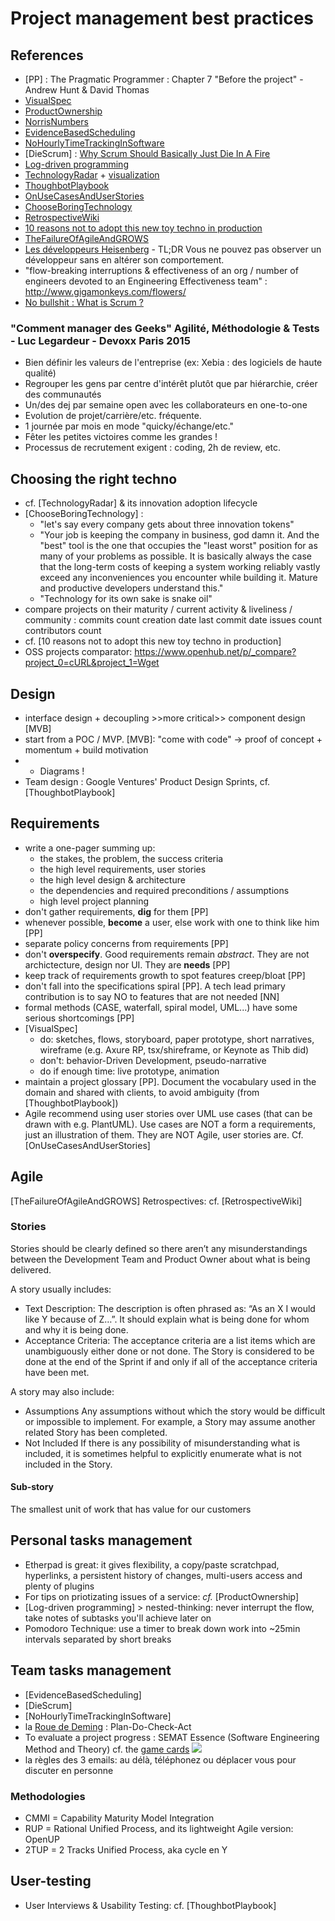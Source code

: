 Project management best practices
=================================

## References
- [PP] : The Pragmatic Programmer : Chapter 7 "Before the project" - Andrew Hunt & David Thomas
- [VisualSpec](http://www.targetprocess.com/articles/visual-specifications.html)
- [ProductOwnership](https://blog.codecentric.de/en/2014/07/devops-product-ownership/)
- [NorrisNumbers](http://www.teamten.com/lawrence/writings/norris-numbers.html)
- [EvidenceBasedScheduling](http://www.joelonsoftware.com/items/2007/10/26.html)
- [NoHourlyTimeTrackingInSoftware](http://bocoup.com/weblog/developer-weeks/)
- [DieScrum] : [Why Scrum Should Basically Just Die In A Fire](http://gilesbowkett.blogspot.com.au/2014/09/why-scrum-should-basically-just-die-in.html)
- [Log-driven programming](http://antirez.com/news/51)
- [TechnologyRadar](http://nealford.com/memeagora/2013/05/28/build_your_own_technology_radar.html) + [visualization](https://github.com/bdargan/techradar)
- [ThoughbotPlaybook](http://playbook.thoughtbot.com)
- [OnUseCasesAndUserStories](http://www.batimes.com/articles/user-stories-and-use-cases-dont-use-both.html)
- [ChooseBoringTechnology](http://mcfunley.com/choose-boring-technology)
- [RetrospectiveWiki](http://retrospectivewiki.org/index.php?title=Main_Page)
- [10 reasons not to adopt this new toy techno in production](https://translate.google.fr/translate?sl=auto&tl=en&js=y&prev=_t&hl=fr&ie=UTF-8&u=http%3A%2F%2Feax.me%2Favoid-new-toys%2F&edit-text=)
- [TheFailureOfAgileAndGROWS](http://blog.toolshed.com/2015/05/the-failure-of-agile.html)
- [Les développeurs Heisenberg](http://blog.ticabri.com/blog/2015/04/21/les-developpeurs-heisenberg/) - TL;DR Vous ne pouvez pas observer un développeur sans en altérer son comportement.
- "flow-breaking interruptions & effectiveness of an org / number of engineers devoted to an Engineering Effectiveness team" : http://www.gigamonkeys.com/flowers/
- [No bullshit : What is Scrum ?](https://www.youtube.com/watch?v=jNhRX-RBs_4)

### "Comment manager des Geeks" Agilité, Méthodologie & Tests - Luc Legardeur - Devoxx Paris 2015
- Bien définir les valeurs de l'entreprise (ex: Xebia : des logiciels de haute qualité)
- Regrouper les gens par centre d'intérêt plutôt que par hiérarchie, créer des communautés
- Un/des dej par semaine open avec les collaborateurs en one-to-one
- Evolution de projet/carrière/etc. fréquente.
- 1 journée par mois en mode "quicky/échange/etc."
- Fêter les petites victoires comme les grandes !
- Processus de recrutement exigent : coding, 2h de review, etc.

## Choosing the right techno
- cf. [TechnologyRadar] & its innovation adoption lifecycle
- [ChooseBoringTechnology] :
    - "let's say every company gets about three innovation tokens"
    - "Your job is keeping the company in business, god damn it. And the "best" tool is the one that occupies the "least worst" position for as many of your problems as possible. It is basically always the case that the long-term costs of keeping a system working reliably vastly exceed any inconveniences you encounter while building it. Mature and productive developers understand this."
    - "Technology for its own sake is snake oil"
- compare projects on their maturity / current activity & liveliness / community :
    commits count
    creation date
    last commit date
    issues count
    contributors count
- cf. [10 reasons not to adopt this new toy techno in production]
- OSS projects comparator: https://www.openhub.net/p/_compare?project_0=cURL&project_1=Wget

## Design
- interface design + decoupling >>more critical>> component design [MVB]
- start from a POC / MVP. [MVB]: "come with code" -> proof of concept + momentum + build motivation
- + Diagrams !
- Team design : Google Ventures' Product Design Sprints, cf. [ThoughbotPlaybook]

## Requirements
- write a one-pager summing up:
    - the stakes, the problem, the success criteria
    - the high level requirements, user stories
    - the high level design & architecture
    - the dependencies and required preconditions / assumptions
    - high level project planning
- don't gather requirements, **dig** for them [PP]
- whenever possible, **become** a user, else work with one to think like him [PP]
- separate policy concerns from requirements [PP]
- don't **overspecify**. Good requirements remain _abstract_. They are not archictecture, design nor UI. They are **needs** [PP]
- keep track of requirements growth to spot features creep/bloat [PP]
- don't fall into the specifications spiral [PP]. A tech lead primary contribution is to say NO to features that are not needed [NN]
- formal methods (CASE, waterfall, spiral model, UML...) have some serious shortcomings [PP]
- [VisualSpec]
    * do: sketches, flows, storyboard, paper prototype, short narratives, wireframe (e.g. Axure RP, tsx/shireframe, or Keynote as Thib did)
    * don't: behavior-Driven Development, pseudo-narrative
    * do if enough time: live prototype, animation
- maintain a project glossary [PP]. Document the vocabulary used in the domain and shared with clients, to avoid ambiguity (from [ThoughbotPlaybook])
- Agile recommend using user stories over UML use cases (that can be drawn with e.g. PlantUML). Use cases are NOT a form a requirements, just an illustration of them. They are NOT Agile, user stories are. Cf. [OnUseCasesAndUserStories]

## Agile
[TheFailureOfAgileAndGROWS]
Retrospectives: cf. [RetrospectiveWiki]

### Stories
Stories should be clearly defined so there aren’t any misunderstandings between the Development Team and Product Owner about what is being delivered.

A story usually includes:
- Text Description:
The description is often phrased as: “As an X I would like Y because of Z…”. It should explain what is being done for whom and why it is being done.
- Acceptance Criteria:
The acceptance criteria are a list items which are unambiguously either done or not done. The Story is considered to be done at the end of the Sprint if and only if all of the acceptance criteria have been met.

A story may also include:
- Assumptions
Any assumptions without which the story would be difficult or impossible to implement. For example, a Story may assume another related Story has been completed.
- Not Included
If there is any possibility of misunderstanding what is included, it is sometimes helpful to explicitly enumerate what is not included in the Story.

#### Sub-story
The smallest unit of work that has value for our customers

## Personal tasks management
- Etherpad is great: it gives flexibility, a copy/paste scratchpad, hyperlinks, a persistent history of changes, multi-users access and plenty of plugins
- For tips on priotizating issues of a service: _cf._ [ProductOwnership]
- [Log-driven programming] > nested-thinking: never interrupt the flow, take notes of subtasks you'll achieve later on
- Pomodoro Technique: use a timer to break down work into ~25min intervals separated by short breaks

## Team tasks management
- [EvidenceBasedScheduling]
- [DieScrum]
- [NoHourlyTimeTrackingInSoftware]
- la [Roue de Deming](https://fr.wikipedia.org/wiki/Roue_de_Deming) : Plan-Do-Check-Act
- To evaluate a project progress : SEMAT Essence (Software Engineering Method and Theory)
cf. the [game cards](http://www.ivarjacobson.com/alphastatecards/)
![](http://semat.org/wp-content/uploads/2013/03/spiral.png)
- la règles des 3 emails: au délà, téléphonez ou déplacer vous pour discuter en personne

### Methodologies
- CMMI = Capability Maturity Model Integration
- RUP = Rational Unified Process, and its lightweight Agile version: OpenUP
- 2TUP = 2 Tracks Unified Process, aka cycle en Y

## User-testing
- User Interviews & Usability Testing: cf. [ThoughbotPlaybook]
